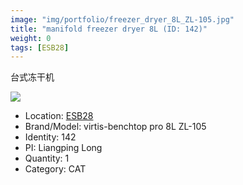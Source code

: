 ```yaml
---
image: "img/portfolio/freezer_dryer_8L_ZL-105.jpg"
title: "manifold freezer dryer 8L (ID: 142)"
weight: 0
tags: [ESB28]
---
```


台式冻干机

<!--more-->

![](../../img/portfolio/freezer_dryer_8L_ZL-105.jpg)

- Location: [ESB28](../../tags/ESB28)
- Brand/Model: virtis-benchtop pro 8L ZL-105
- Identity: 142
- PI: Liangping Long
- Quantity: 1
- Category: CAT






